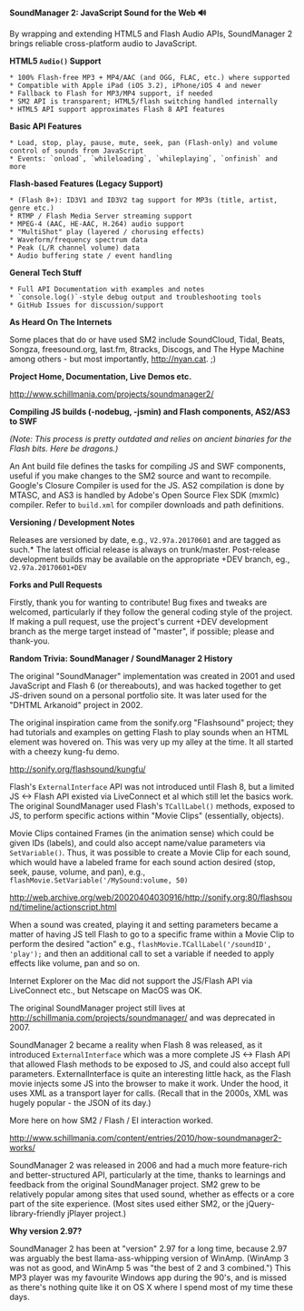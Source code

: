 __SoundManager 2: JavaScript Sound for the Web 🔊__

By wrapping and extending HTML5 and Flash Audio APIs, SoundManager 2 brings reliable cross-platform audio to JavaScript.

__HTML5 `Audio()` Support__

    * 100% Flash-free MP3 + MP4/AAC (and OGG, FLAC, etc.) where supported
    * Compatible with Apple iPad (iOS 3.2), iPhone/iOS 4 and newer
    * Fallback to Flash for MP3/MP4 support, if needed
    * SM2 API is transparent; HTML5/flash switching handled internally
    * HTML5 API support approximates Flash 8 API features

__Basic API Features__

    * Load, stop, play, pause, mute, seek, pan (Flash-only) and volume control of sounds from JavaScript
    * Events: `onload`, `whileloading`, `whileplaying`, `onfinish` and more

__Flash-based Features (Legacy Support)__

    * (Flash 8+): ID3V1 and ID3V2 tag support for MP3s (title, artist, genre etc.)
    * RTMP / Flash Media Server streaming support
    * MPEG-4 (AAC, HE-AAC, H.264) audio support
    * "MultiShot" play (layered / chorusing effects)
    * Waveform/frequency spectrum data
    * Peak (L/R channel volume) data
    * Audio buffering state / event handling

__General Tech Stuff__

    * Full API Documentation with examples and notes
    * `console.log()`-style debug output and troubleshooting tools
    * GitHub Issues for discussion/support

__As Heard On The Internets__

Some places that do or have used SM2 include SoundCloud, Tidal, Beats, Songza, freesound.org, last.fm, 8tracks, Discogs, and The Hype Machine among others - but most importantly, http://nyan.cat. ;)

__Project Home, Documentation, Live Demos etc.__

http://www.schillmania.com/projects/soundmanager2/

__Compiling JS builds (-nodebug, -jsmin) and Flash components, AS2/AS3 to SWF__

_(Note: This process is pretty outdated and relies on ancient binaries for the Flash bits. Here be dragons.)_

An Ant build file defines the tasks for compiling JS and SWF components, useful if you make changes to the SM2 source and want to recompile.
Google's Closure Compiler is used for the JS. AS2 compilation is done by MTASC, and AS3 is handled by Adobe's Open Source Flex SDK (mxmlc) compiler.
Refer to `build.xml` for compiler downloads and path definitions.

__Versioning / Development Notes__

Releases are versioned by date, e.g., `V2.97a.20170601` and are tagged as such.*
The latest official release is always on trunk/master.
Post-release development builds may be available on the appropriate +DEV branch, eg., `V2.97a.20170601+DEV`

__Forks and Pull Requests__

Firstly, thank you for wanting to contribute! Bug fixes and tweaks are welcomed, particularly if they follow the general coding style of the project.
If making a pull request, use the project's current +DEV development branch as the merge target instead of "master", if possible; please and thank-you.

__Random Trivia: SoundManager / SoundManager 2 History__

The original "SoundManager" implementation was created in 2001 and used JavaScript and Flash 6 (or thereabouts), and was hacked together to get JS-driven sound on a personal portfolio site. It was later used for the "DHTML Arkanoid" project in 2002.

The original inspiration came from the sonify.org "Flashsound" project; they had tutorials and examples on getting Flash to play sounds when an HTML element was hovered on. This was very up my alley at the time. It all started with a cheezy kung-fu demo.

http://sonify.org/flashsound/kungfu/

Flash's `ExternalInterface` API was not introduced until Flash 8, but a limited JS <-> Flash API existed via LiveConnect et al which still let the basics work. The original SoundManager used Flash's `TCallLabel()` methods, exposed to JS, to perform specific actions within "Movie Clips" (essentially, objects).

Movie Clips contained Frames (in the animation sense) which could be given IDs (labels), and could also accept name/value parameters via `SetVariable()`. Thus, it was possible to create a Movie Clip for each sound, which would have a labeled frame for each sound action desired (stop, seek, pause, volume, and pan), e.g., `flashMovie.SetVariable('/MySound:volume, 50)`

http://web.archive.org/web/20020404030916/http://sonify.org:80/flashsound/timeline/actionscript.html

When a sound was created, playing it and setting parameters became a matter of having JS tell Flash to go to a specific frame within a Movie Clip to perform the desired "action" e.g., `flashMovie.TCallLabel('/soundID', 'play');` and then an additional call to set a variable if needed to apply effects like volume, pan and so on.

Internet Explorer on the Mac did not support the JS/Flash API via LiveConnect etc., but Netscape on MacOS was OK.

The original SoundManager project still lives at http://schillmania.com/projects/soundmanager/ and was deprecated in 2007.

SoundManager 2 became a reality when Flash 8 was released, as it introduced `ExternalInterface` which was a more complete JS <-> Flash API that allowed Flash methods to be exposed to JS, and could also accept full parameters. ExternalInterface is quite an interesting little hack, as the Flash movie injects some JS into the browser to make it work. Under the hood, it uses XML as a transport layer for calls. (Recall that in the 2000s, XML was hugely popular - the JSON of its day.)

More here on how SM2 / Flash / EI interaction worked.

http://www.schillmania.com/content/entries/2010/how-soundmanager2-works/

SoundManager 2 was released in 2006 and had a much more feature-rich and better-structured API, particularly at the time, thanks to learnings and feedback from the original SoundManager project. SM2 grew to be relatively popular among sites that used sound, whether as effects or a core part of the site experience. (Most sites used either SM2, or the jQuery-library-friendly jPlayer project.) 

__Why version 2.97?__

SoundManager 2 has been at "version" 2.97 for a long time, because 2.97 was arguably the best llama-ass-whipping version of WinAmp. (WinAmp 3 was not as good, and WinAmp 5 was "the best of 2 and 3 combined.") This MP3 player was my favourite Windows app during the 90's, and is missed as there's nothing quite like it on OS X where I spend most of my time these days.
